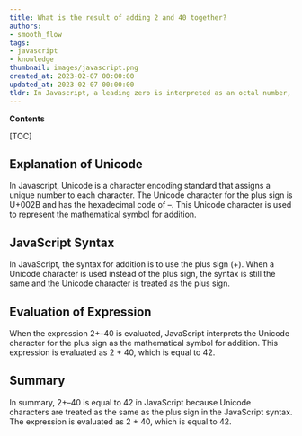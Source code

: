 ```yaml
---
title: What is the result of adding 2 and 40 together?
authors:
- smooth_flow
tags:
- javascript
- knowledge
thumbnail: images/javascript.png
created_at: 2023-02-07 00:00:00
updated_at: 2023-02-07 00:00:00
tldr: In Javascript, a leading zero is interpreted as an octal number, so 2+ 40 is equivalent to 2+32, which equals 42.
---
```


**Contents**

[TOC]

## Explanation of Unicode 
In Javascript, Unicode is a character encoding standard that assigns a unique number to each character. The Unicode character for the plus sign is U+002B and has the hexadecimal code of  . This Unicode character is used to represent the mathematical symbol for addition. 

## JavaScript Syntax 
In JavaScript, the syntax for addition is to use the plus sign (+). When a Unicode character is used instead of the plus sign, the syntax is still the same and the Unicode character is treated as the plus sign. 

## Evaluation of Expression 
When the expression 2+ 40 is evaluated, JavaScript interprets the Unicode character for the plus sign as the mathematical symbol for addition. This expression is evaluated as 2 + 40, which is equal to 42. 

## Summary 
In summary, 2+ 40 is equal to 42 in JavaScript because Unicode characters are treated as the same as the plus sign in the JavaScript syntax. The expression is evaluated as 2 + 40, which is equal to 42.
